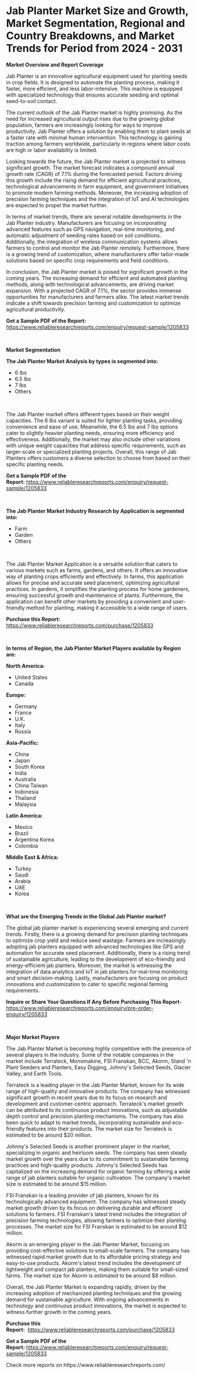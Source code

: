 <p><h1>Jab Planter Market Size and Growth, Market Segmentation, Regional and Country Breakdowns, and Market Trends for Period from 2024 -  2031</h1></p><p><strong>Market Overview and Report Coverage</strong></p>
<p><p>Jab Planter is an innovative agricultural equipment used for planting seeds in crop fields. It is designed to automate the planting process, making it faster, more efficient, and less labor-intensive. This machine is equipped with specialized technology that ensures accurate seeding and optimal seed-to-soil contact.</p><p>The current outlook of the Jab Planter market is highly promising. As the need for increased agricultural output rises due to the growing global population, farmers are increasingly looking for ways to improve productivity. Jab Planter offers a solution by enabling them to plant seeds at a faster rate with minimal human intervention. This technology is gaining traction among farmers worldwide, particularly in regions where labor costs are high or labor availability is limited.</p><p>Looking towards the future, the Jab Planter market is projected to witness significant growth. The market forecast indicates a compound annual growth rate (CAGR) of 7.1% during the forecasted period. Factors driving this growth include the rising demand for efficient agricultural practices, technological advancements in farm equipment, and government initiatives to promote modern farming methods. Moreover, the increasing adoption of precision farming techniques and the integration of IoT and AI technologies are expected to propel the market further.</p><p>In terms of market trends, there are several notable developments in the Jab Planter industry. Manufacturers are focusing on incorporating advanced features such as GPS navigation, real-time monitoring, and automatic adjustment of seeding rates based on soil conditions. Additionally, the integration of wireless communication systems allows farmers to control and monitor the Jab Planter remotely. Furthermore, there is a growing trend of customization, where manufacturers offer tailor-made solutions based on specific crop requirements and field conditions.</p><p>In conclusion, the Jab Planter market is poised for significant growth in the coming years. The increasing demand for efficient and automated planting methods, along with technological advancements, are driving market expansion. With a projected CAGR of 7.1%, the sector provides immense opportunities for manufacturers and farmers alike. The latest market trends indicate a shift towards precision farming and customization to optimize agricultural productivity.</p></p>
<p><strong>Get a Sample PDF of the Report:</strong> <a href="https://www.reliableresearchreports.com/enquiry/request-sample/1205833">https://www.reliableresearchreports.com/enquiry/request-sample/1205833</a></p>
<p>&nbsp;</p>
<p><strong>Market Segmentation</strong></p>
<p><strong>The Jab Planter Market Analysis by types is segmented into:</strong></p>
<p><ul><li>6 lbs</li><li>6.5 lbs</li><li>7 lbs</li><li>Others</li></ul></p>
<p>&nbsp;</p>
<p><p>The Jab Planter market offers different types based on their weight capacities. The 6 lbs variant is suited for lighter planting tasks, providing convenience and ease of use. Meanwhile, the 6.5 lbs and 7 lbs options cater to slightly heavier planting needs, ensuring more efficiency and effectiveness. Additionally, the market may also include other variations with unique weight capacities that address specific requirements, such as larger-scale or specialized planting projects. Overall, this range of Jab Planters offers customers a diverse selection to choose from based on their specific planting needs.</p></p>
<p><strong>Get a Sample PDF of the Report:</strong>&nbsp;<a href="https://www.reliableresearchreports.com/enquiry/request-sample/1205833">https://www.reliableresearchreports.com/enquiry/request-sample/1205833</a></p>
<p>&nbsp;</p>
<p><strong>The Jab Planter Market Industry Research by Application is segmented into:</strong></p>
<p><ul><li>Farm</li><li>Garden</li><li>Others</li></ul></p>
<p>&nbsp;</p>
<p><p>The Jab Planter Market Application is a versatile solution that caters to various markets such as farms, gardens, and others. It offers an innovative way of planting crops efficiently and effectively. In farms, this application allows for precise and accurate seed placement, optimizing agricultural practices. In gardens, it simplifies the planting process for home gardeners, ensuring successful growth and maintenance of plants. Furthermore, the application can benefit other markets by providing a convenient and user-friendly method for planting, making it accessible to a wide range of users.</p></p>
<p><strong>Purchase this Report:</strong>&nbsp; <a href="https://www.reliableresearchreports.com/purchase/1205833">https://www.reliableresearchreports.com/purchase/1205833</a></p>
<p>&nbsp;</p>
<p><strong>In terms of Region, the Jab Planter Market Players available by Region are:</strong></p>
<p>
    <p> <strong> North America: </strong>
        <ul>
            <li>United States</li>
            <li>Canada</li>
        </ul>
        </p> 
    <p> <strong> Europe: </strong>
        <ul>
            <li>Germany</li>
            <li>France</li>
            <li>U.K.</li>
            <li>Italy</li>
            <li>Russia</li>
        </ul>
        </p> 
    <p> <strong> Asia-Pacific: </strong>
        <ul>
            <li>China</li>
            <li>Japan</li>
            <li>South Korea</li>
            <li>India</li>
            <li>Australia</li>
            <li>China Taiwan</li>
            <li>Indonesia</li>
            <li>Thailand</li>
            <li>Malaysia</li>
        </ul>
        </p> 
    <p> <strong> Latin America: </strong>
        <ul>
            <li>Mexico</li>
            <li>Brazil</li>
            <li>Argentina Korea</li>
            <li>Colombia</li>
        </ul>
        </p> 
    <p> <strong> Middle East & Africa: </strong>
        <ul>
            <li>Turkey</li>
            <li>Saudi</li>
            <li>Arabia</li>
            <li>UAE</li>
            <li>Korea</li>
        </ul>
    </p>
    </p>
<p>&nbsp;</p>
<p><strong>What are the Emerging Trends in the Global Jab Planter market?</strong></p>
<p><p>The global jab planter market is experiencing several emerging and current trends. Firstly, there is a growing demand for precision planting techniques to optimize crop yield and reduce seed wastage. Farmers are increasingly adopting jab planters equipped with advanced technologies like GPS and automation for accurate seed placement. Additionally, there is a rising trend of sustainable agriculture, leading to the development of eco-friendly and energy-efficient jab planters. Moreover, the market is witnessing the integration of data analytics and IoT in jab planters for real-time monitoring and smart decision-making. Lastly, manufacturers are focusing on product innovations and customization to cater to specific regional farming requirements.</p></p>
<p><strong>Inquire or Share Your Questions If Any Before Purchasing This Report</strong>- <a href="https://www.reliableresearchreports.com/enquiry/pre-order-enquiry/1205833">https://www.reliableresearchreports.com/enquiry/pre-order-enquiry/1205833</a></p>
<p>&nbsp;</p>
<p><strong>Major Market Players</strong></p>
<p><p>The Jab Planter Market is becoming highly competitive with the presence of several players in the industry. Some of the notable companies in the market include Terrateck, Monomakine, FSI Franskan, BCC, Akorm, Stand 'n Plant Seeders and Planters, Easy Digging, Johnny's Selected Seeds, Glacier Valley, and Earth Tools.</p><p>Terrateck is a leading player in the Jab Planter Market, known for its wide range of high-quality and innovative products. The company has witnessed significant growth in recent years due to its focus on research and development and customer-centric approach. Terrateck's market growth can be attributed to its continuous product innovations, such as adjustable depth control and precision planting mechanisms. The company has also been quick to adapt to market trends, incorporating sustainable and eco-friendly features into their products. The market size for Terrateck is estimated to be around $20 million.</p><p>Johnny's Selected Seeds is another prominent player in the market, specializing in organic and heirloom seeds. The company has seen steady market growth over the years due to its commitment to sustainable farming practices and high-quality products. Johnny's Selected Seeds has capitalized on the increasing demand for organic farming by offering a wide range of jab planters suitable for organic cultivation. The company's market size is estimated to be around $15 million.</p><p>FSI Franskan is a leading provider of jab planters, known for its technologically advanced equipment. The company has witnessed steady market growth driven by its focus on delivering durable and efficient solutions to farmers. FSI Franskan's latest trend includes the integration of precision farming technologies, allowing farmers to optimize their planting processes. The market size for FSI Franskan is estimated to be around $12 million.</p><p>Akorm is an emerging player in the Jab Planter Market, focusing on providing cost-effective solutions to small-scale farmers. The company has witnessed rapid market growth due to its affordable pricing strategy and easy-to-use products. Akorm's latest trend includes the development of lightweight and compact jab planters, making them suitable for small-sized farms. The market size for Akorm is estimated to be around $8 million.</p><p>Overall, the Jab Planter Market is expanding rapidly, driven by the increasing adoption of mechanized planting techniques and the growing demand for sustainable agriculture. With ongoing advancements in technology and continuous product innovations, the market is expected to witness further growth in the coming years.</p></p>
<p><strong>Purchase this Report:</strong>&nbsp;&nbsp;<a href="https://www.reliableresearchreports.com/purchase/1205833">https://www.reliableresearchreports.com/purchase/1205833</a></p>
<p></p>
<p><strong>Get a Sample PDF of the Report:</strong>&nbsp;<a href="https://www.reliableresearchreports.com/enquiry/request-sample/1205833">https://www.reliableresearchreports.com/enquiry/request-sample/1205833</a></p>
<p>Check more reports on https://www.reliableresearchreports.com/</p>